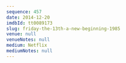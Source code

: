 ```yaml
---
sequence: 457
date: 2014-12-20
imdbId: tt0089173
slug: friday-the-13th-a-new-beginning-1985
venue: null
venueNotes: null
medium: Netflix
mediumNotes: null
---
```

